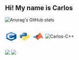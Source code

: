 ## Hi! My name is Carlos 

![Anurag's GitHub stats](https://github-readme-stats.vercel.app/api?username=themestrre&show_icons=true&theme=dracula)

<div style="display: inline_block"><br>

<img align="center" alt="Carlos-C" height="30" width="40" src="https://raw.githubusercontent.com/devicons/devicon/master/icons/c/c-original.svg">
<img align="center" alt="Carlos-Python" height="30" width="40" src="https://raw.githubusercontent.com/devicons/devicon/master/icons/python/python-original.svg">
<img align="center" alt="Carlos-Matlab" height="30" width="40" src="https://raw.githubusercontent.com/devicons/devicon/master/icons/matlab/matlab-original.svg">
<img align="center" alt="Carlos-C++" height="30" width="40" src="https://raw.githubusercontent.com/devicons/devicon/master/icons/c++/c++-original.svg">

</div>

##
<div> 
  <a href = "mailto:carloseduardoleite055@gmail.com"><img src="https://img.shields.io/badge/-Gmail-%23333?style=for-the-badge&logo=gmail&logoColor=white" target="_blank"></a>
  <a href="https://www.linkedin.com/in/carlos-eduardo-leite-de-oliveira-26683920b/" target="_blank"><img src="https://img.shields.io/badge/-LinkedIn-%230077B5?style=for-the-badge&logo=linkedin&logoColor=white" target="_blank"></a> 
  
</div>







<!--
**themestrre/themestrre** is a ✨ _special_ ✨ repository because its `README.md` (this file) appears on your GitHub profile.

Here are some ideas to get you started:

- 🔭 I’m currently working on ...
- 🌱 I’m currently learning ...
- 👯 I’m looking to collaborate on ...
- 🤔 I’m looking for help with ...
- 💬 Ask me about ...
- 📫 How to reach me: ...
- 😄 Pronouns: ...
- ⚡ Fun fact: ...
-->

